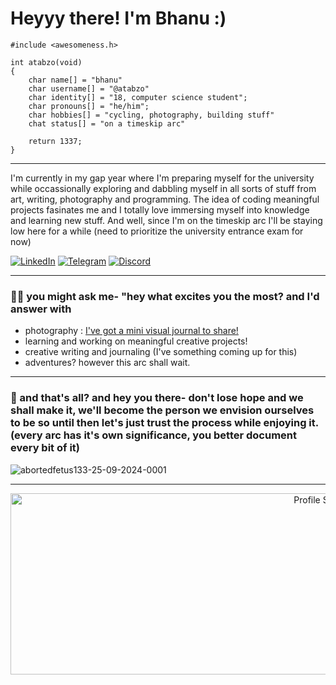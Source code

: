 # Heyyy there! I'm Bhanu :)
```
#include <awesomeness.h>

int atabzo(void)
{
    char name[] = "bhanu"
    char username[] = "@atabzo"
    char identity[] = "18, computer science student";
    char pronouns[] = "he/him";
    char hobbies[] = "cycling, photography, building stuff"
    chat status[] = "on a timeskip arc"

    return 1337;
}
```

---

I'm currently in my gap year where I'm preparing myself for the university while occassionally exploring and dabbling myself in all sorts of stuff from art, writing, photography and programming. The idea of coding meaningful projects fasinates me and I totally love immersing myself into knowledge and learning new stuff. And well, since I'm on the timeskip arc I'll be staying low here for a while (need to prioritize the university entrance exam for now)

[![LinkedIn](https://img.shields.io/badge/LinkedIn-0077B5?style=for-the-badge&logo=linkedin&logoColor=white)](https://linkedin.com/in/atabzo) 
[![Telegram](https://img.shields.io/badge/Telegram-2CA5E0?style=for-the-badge&logo=telegram&logoColor=white)](https://t.me/bhanupratapyadav)
[![Discord](https://img.shields.io/badge/Discord-7289DA?style=for-the-badge&logo=discord&logoColor=white)](https://discord.com/users/818855965842472992)

---

### **🏄‍♂️ you might ask me- "hey what excites you the most? and I'd answer with**
- photography : [I've got a mini visual journal to share!](https://bento.me/atabzopixels)
- learning and working on meaningful creative projects!
- creative writing and journaling (I've something coming up for this)
- adventures? however this arc shall wait.
  
---

### 🦅 and that's all? and hey you there- don't lose hope and we shall make it, we'll become the person we envision ourselves to be so until then let's just trust the process while enjoying it. (every arc has it's own significance, you better document every bit of it)


![abortedfetus133-25-09-2024-0001](https://github.com/user-attachments/assets/44dfeee7-b5de-412c-8b03-a3d5e7c3f54c)

---
<p align="center">
  <img src="https://github-profile-summary-cards.vercel.app/api/cards/profile-details?username=atabzo&theme=tokyonight" width="1000" height="290" alt="Profile Summary"/>
</p>

